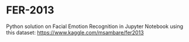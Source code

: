 # FER-2013
Python solution on Facial Emotion Recognition in Jupyter Notebook using this dataset: https://www.kaggle.com/msambare/fer2013
